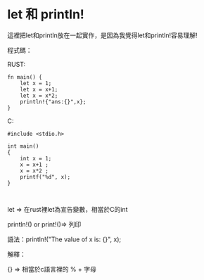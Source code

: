 # let 和 println!

這裡把let和println放在一起實作，是因為我覺得let和println!容易理解!

程式碼：

RUST:

```
fn main() {
    let x = 1;
    let x = x+1;
    let x = x*2;
    println!{"ans:{}",x};
}

```
C:

```
#include <stdio.h>

int main()
{
    int x = 1;
    x = x+1 ;
    x = x*2 ;
    printf("%d", x);
}



```
let => 在rust裡let為宣告變數，相當於C的int

println!() or print!()=> 列印

語法：println!("The value of x is: {}", x);

解釋：

{} => 相當於c語言裡的 % + 字母


